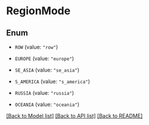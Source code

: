 # RegionMode

## Enum


* `ROW` (value: `"row"`)

* `EUROPE` (value: `"europe"`)

* `SE_ASIA` (value: `"se_asia"`)

* `S_AMERICA` (value: `"s_america"`)

* `RUSSIA` (value: `"russia"`)

* `OCEANIA` (value: `"oceania"`)


[[Back to Model list]](../README.md#documentation-for-models) [[Back to API list]](../README.md#documentation-for-api-endpoints) [[Back to README]](../README.md)



